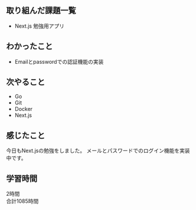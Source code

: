 ## 取り組んだ課題一覧
- Next.js 勉強用アプリ

## わかったこと
- Emailとpasswordでの認証機能の実装

## 次やること
- Go
- Git
- Docker
- Next.js

## 感じたこと
今日もNext.jsの勉強をしました。
メールとパスワードでのログイン機能を実装中です。


## 学習時間
2時間<br />
合計1085時間
